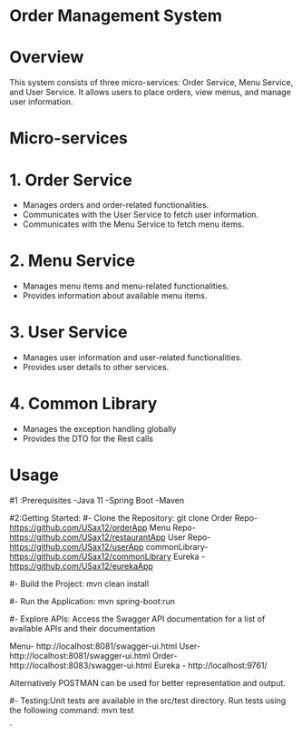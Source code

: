 # Order Management System

# Overview
This system consists of three micro-services: Order Service, Menu Service, and User Service. It allows users to place orders, view menus, and manage user information.

# Micro-services

# 1. Order Service
- Manages orders and order-related functionalities.
- Communicates with the User Service to fetch user information.
- Communicates with the Menu Service to fetch menu items.

# 2. Menu Service
- Manages menu items and menu-related functionalities.
- Provides information about available menu items.

# 3. User Service
- Manages user information and user-related functionalities.
- Provides user details to other services.

# 4. Common Library
- Manages the exception handling globally 
- Provides the DTO for the Rest calls

# Usage

#1 :Prerequisites
	-Java 11
	-Spring Boot
	-Maven
	
#2:Getting Started:
#- Clone the Repository:  git clone
Order Repo- https://github.com/USax12/orderApp
Menu  Repo- https://github.com/USax12/restaurantApp
User  Repo- https://github.com/USax12/userApp
commonLibrary- https://github.com/USax12/commonLibrary
Eureka -https://github.com/USax12/eurekaApp

#- Build the Project: mvn clean install

#- Run the Application: mvn spring-boot:run

#- Explore APIs: Access the Swagger API documentation for a list of available APIs and their documentation

Menu- http://localhost:8081/swagger-ui.html 
User- http://localhost:8081/swagger-ui.html 
Order- http://localhost:8083/swagger-ui.html 
Eureka - http://localhost:9761/
  

Alternatively POSTMAN can be used for better representation and output.

#- Testing:Unit tests are available in the src/test directory. Run tests using the following command: mvn test
	
	
`